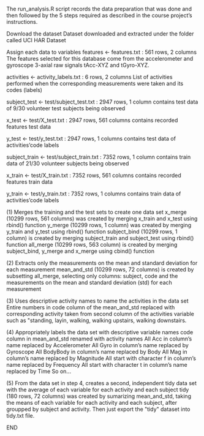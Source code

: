 The run_analysis.R script records the data preparation that was done and then followed by the 5 steps required as described in the course project’s instructions.

Download the dataset
Dataset downloaded and extracted under the folder called UCI HAR Dataset

Assign each data to variables
features <- features.txt : 561 rows, 2 columns
The features selected for this database come from the accelerometer and gyroscope 3-axial raw signals tAcc-XYZ and tGyro-XYZ.

activities <- activity_labels.txt : 6 rows, 2 columns
List of activities performed when the corresponding measurements were taken and its codes (labels)

subject_test <- test/subject_test.txt : 2947 rows, 1 column
contains test data of 9/30 volunteer test subjects being observed

x_test <- test/X_test.txt : 2947 rows, 561 columns
contains recorded features test data

y_test <- test/y_test.txt : 2947 rows, 1 columns
contains test data of activities’code labels

subject_train <- test/subject_train.txt : 7352 rows, 1 column
contains train data of 21/30 volunteer subjects being observed

x_train <- test/X_train.txt : 7352 rows, 561 columns
contains recorded features train data

y_train <- test/y_train.txt : 7352 rows, 1 columns
contains train data of activities’code labels

(1) Merges the training and the test sets to create one data set
x_merge (10299 rows, 561 columns) was created by merging x_train and x_test using rbind() function
y_merge (10299 rows, 1 column) was created by merging y_train and y_test using rbind() function
subject_bind (10299 rows, 1 column) is created by merging subject_train and subject_test using rbind() function
all_merge (10299 rows, 563 column) is created by merging subject_bind, y_merge and x_merge using cbind() function

(2) Extracts only the measurements on the mean and standard deviation for each measurement
mean_and_std (10299 rows, 72 columns) is created by subsetting all_merge, selecting only columns: subject, code and the measurements on the mean and standard deviation (std) for each measurement

(3) Uses descriptive activity names to name the activities in the data set
Entire numbers in code column of the mean_and_std replaced with corresponding activity taken from second column of the activities variable
such as "standing, layin, walking, walking upstairs, walking downstairs. 

(4) Appropriately labels the data set with descriptive variable names
code column in mean_and_std renamed with activity names
All Acc in column’s name replaced by Accelerometer
All Gyro in column’s name replaced by Gyroscope
All BodyBody in column’s name replaced by Body
All Mag in column’s name replaced by Magnitude
All start with character f in column’s name replaced by Frequency
All start with character t in column’s name replaced by Time
So on...

(5) From the data set in step 4, creates a second, independent tidy data set with the average of each variable for each activity and each subject
tidy (180 rows, 72 columns) was created by sumarizing mean_and_std, taking the means of each variable for each activity and each subject, after groupped by subject and activity.
Then just export the "tidy" dataset into tidy.txt file.

END
